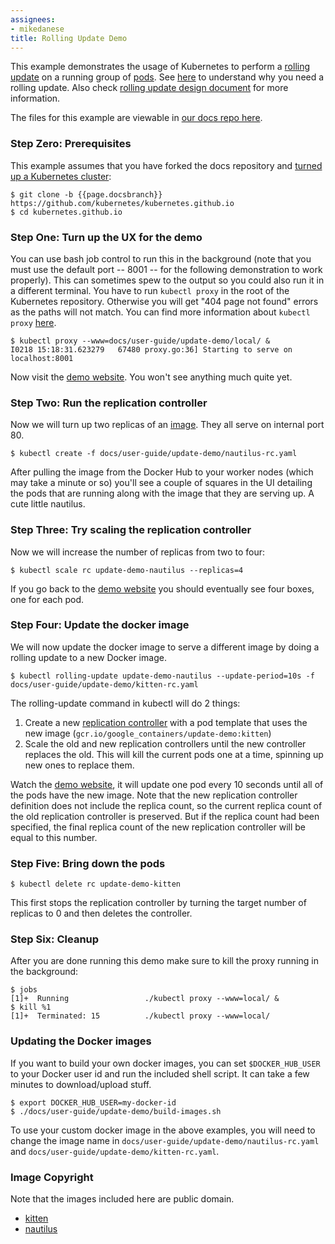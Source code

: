 ```yaml
---
assignees:
- mikedanese
title: Rolling Update Demo
---
```


This example demonstrates the usage of Kubernetes to perform a [rolling update](/docs/user-guide/kubectl/kubectl_rolling-update/) on a running group of [pods](/docs/user-guide/pods/). See [here](/docs/user-guide/managing-deployments/#updating-your-application-without-a-service-outage) to understand why you need a rolling update. Also check [rolling update design document](https://github.com/kubernetes/kubernetes/blob/{{page.githubbranch}}/docs/design/simple-rolling-update.md) for more information.

The files for this example are viewable in [our docs repo
here](https://github.com/kubernetes/kubernetes.github.io/tree/{{page.docsbranch}}/docs/user-guide/update-demo).

### Step Zero: Prerequisites

This example assumes that you have forked the docs repository and [turned up a Kubernetes cluster](/docs/getting-started-guides/):

```shell
$ git clone -b {{page.docsbranch}} https://github.com/kubernetes/kubernetes.github.io
$ cd kubernetes.github.io
```

### Step One: Turn up the UX for the demo

You can use bash job control to run this in the background (note that you must use the default port -- 8001 -- for the following demonstration to work properly).
This can sometimes spew to the output so you could also run it in a different terminal. You have to run `kubectl proxy` in the root of the
Kubernetes repository. Otherwise you will get "404 page not found" errors as the paths will not match. You can find more information about `kubectl proxy`
[here](/docs/user-guide/kubectl/kubectl_proxy).

```shell
$ kubectl proxy --www=docs/user-guide/update-demo/local/ &
I0218 15:18:31.623279   67480 proxy.go:36] Starting to serve on localhost:8001
```

Now visit the [demo website](http://localhost:8001/static).  You won't see anything much quite yet.

### Step Two: Run the replication controller

Now we will turn up two replicas of an [image](/docs/user-guide/images/).  They all serve on internal port 80.

```shell
$ kubectl create -f docs/user-guide/update-demo/nautilus-rc.yaml
```

After pulling the image from the Docker Hub to your worker nodes (which may take a minute or so) you'll see a couple of squares in the UI detailing the pods that are running along with the image that they are serving up.  A cute little nautilus.

### Step Three: Try scaling the replication controller

Now we will increase the number of replicas from two to four:

```shell
$ kubectl scale rc update-demo-nautilus --replicas=4
```

If you go back to the [demo website](http://localhost:8001/static/index.html) you should eventually see four boxes, one for each pod.

### Step Four: Update the docker image

We will now update the docker image to serve a different image by doing a rolling update to a new Docker image.

```shell
$ kubectl rolling-update update-demo-nautilus --update-period=10s -f docs/user-guide/update-demo/kitten-rc.yaml
```

The rolling-update command in kubectl will do 2 things:

1. Create a new [replication controller](/docs/user-guide/replication-controller/) with a pod template that uses the new image (`gcr.io/google_containers/update-demo:kitten`)
2. Scale the old and new replication controllers until the new controller replaces the old. This will kill the current pods one at a time, spinning up new ones to replace them.

Watch the [demo website](http://localhost:8001/static/index.html), it will update one pod every 10 seconds until all of the pods have the new image.
Note that the new replication controller definition does not include the replica count, so the current replica count of the old replication controller is preserved.
But if the replica count had been specified, the final replica count of the new replication controller will be equal to this number.

### Step Five: Bring down the pods

```shell
$ kubectl delete rc update-demo-kitten
```

This first stops the replication controller by turning the target number of replicas to 0 and then deletes the controller.

### Step Six: Cleanup

After you are done running this demo make sure to kill the proxy running in the background:

```shell
$ jobs
[1]+  Running                 ./kubectl proxy --www=local/ &
$ kill %1
[1]+  Terminated: 15          ./kubectl proxy --www=local/
```

### Updating the Docker images

If you want to build your own docker images, you can set `$DOCKER_HUB_USER` to your Docker user id and run the included shell script. It can take a few minutes to download/upload stuff.

```shell
$ export DOCKER_HUB_USER=my-docker-id
$ ./docs/user-guide/update-demo/build-images.sh
```

To use your custom docker image in the above examples, you will need to change the image name in `docs/user-guide/update-demo/nautilus-rc.yaml` and `docs/user-guide/update-demo/kitten-rc.yaml`.

### Image Copyright

Note that the images included here are public domain.

* [kitten](http://commons.wikimedia.org/wiki/File:Kitten-stare.jpg)
* [nautilus](http://commons.wikimedia.org/wiki/File:Nautilus_pompilius.jpg)
